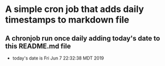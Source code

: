 A simple cron job that adds daily timestamps to markdown file
============================================================
## A chronjob run once daily adding today's date to this README.md file
* today's date is Fri Jun  7 22:32:38 MDT 2019
